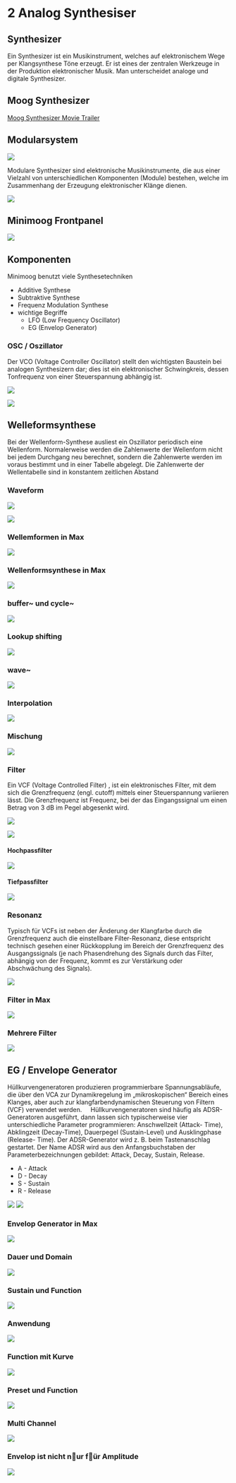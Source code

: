 # 2 Analog Synthesiser

## Synthesizer
Ein Synthesizer ist ein Musikinstrument, welches auf elektronischem Wege per Klangsynthese Töne erzeugt. Er ist eines der zentralen Werkzeuge in der Produktion elektronischer Musik. Man unterscheidet analoge und digitale Synthesizer.

## Moog Synthesizer

[Moog Synthesizer Movie Trailer](https://www.youtube.com/watch?v=FXxkAhXL138)

## Modularsystem

![](K2/modsystem.png)

Modulare Synthesizer sind elektronische Musikinstrumente, die aus einer Vielzahl von unterschiedlichen Komponenten (Module) bestehen, welche im Zusammenhang der Erzeugung elektronischer Klänge dienen.

![](K2/mods.png)

## Minimoog Frontpanel

![](K2/minimoog.png)

## Komponenten
Minimoog benutzt viele Synthesetechniken

- Additive Synthese
- Subtraktive Synthese
- Frequenz Modulation Synthese 
- wichtige Begriffe
    - LFO (Low Frequency Oscillator)
    - EG (Envelop Generator)
    
### OSC / Oszillator

Der VCO (Voltage Controller Oscillator) stellt den wichtigsten Baustein bei analogen Synthesizern dar; dies ist ein elektronischer Schwingkreis, dessen Tonfrequenz von einer Steuerspannung abhängig ist.

![](K2/osc.png)

![](K2/vco.png)

## Welleformsynthese

Bei der Wellenform-Synthese ausliest ein Oszillator periodisch eine Wellenform. Normalerweise werden die Zahlenwerte der Wellenform nicht bei jedem Durchgang neu berechnet, sondern die Zahlenwerte werden im voraus bestimmt und in einer Tabelle abgelegt. Die Zahlenwerte der Wellentabelle sind in konstantem zeitlichen Abstand 

### Waveform

![](K2/selector.png)

![](K2/waveform.png)

### Wellemformen in Max

![](K2/OSC1.png)

### Wellenformsynthese in Max

![](K2/OSC2.png)

### buffer~ und cycle~

![](K2/OSC3.png)

### Lookup shifting

![](K2/OSC4.png)

### wave~

![](K2/OSC5.png)

### Interpolation

![](K2/OSC6.png)

### Mischung

![](K2/OSC7.png)

### Filter

Ein VCF (Voltage Controlled Filter) , ist ein elektronisches Filter, mit dem sich die Grenzfrequenz (engl. cutoff) mittels einer Steuerspannung variieren lässt.
Die Grenzfrequenz ist Frequenz, bei der das Eingangssignal um einen Betrag von 3 dB im Pegel abgesenkt wird.

![](K2/vcf_panel.png)

![](K2/cutoff.png)


#### Hochpassfilter
![](K2/highpass.png)

#### Tiefpassfilter
![](K2/lowpass.png)

### Resonanz
Typisch für VCFs ist neben der Änderung der Klangfarbe durch die Grenzfrequenz auch die einstellbare Filter-Resonanz, diese entspricht technisch gesehen einer Rückkopplung im Bereich der Grenzfrequenz des Ausgangssignals (je nach Phasendrehung des Signals durch das Filter, abhängig von der Frequenz, kommt es zur Verstärkung oder Abschwächung des Signals).

![](K2/resonance.png)

### Filter in Max

![](K2/FILTER1.png)

### Mehrere Filter

![](K2/FILTER2.png)

## EG / Envelope Generator
Hüllkurvengeneratoren produzieren programmierbare Spannungsabläufe, die über den VCA zur Dynamikregelung im „mikroskopischen“ Bereich eines Klanges, aber auch zur klangfarbendynamischen Steuerung von Filtern (VCF) verwendet werden.  
 
Hüllkurvengeneratoren sind häufig als ADSR-Generatoren ausgeführt, dann lassen sich typischerweise vier unterschiedliche Parameter programmieren: Anschwellzeit (Attack- Time), Abklingzeit (Decay-Time), Dauerpegel (Sustain-Level) und Ausklingphase (Release- Time). Der ADSR-Generator wird z. B. beim Tastenanschlag gestartet. Der Name ADSR wird aus den Anfangsbuchstaben der Parameterbezeichnungen gebildet: Attack, Decay, Sustain, Release.

- A - Attack 
- D - Decay 
- S - Sustain
- R - Release

![](K2/adsr_panel.png)
![](K2/adsr.png)

### Envelop Generator in Max

![](K2/EG1.png)

### Dauer und Domain

![](K2/EG2.png)

### Sustain und Function

![](K2/EG3.png)

### Anwendung

![](K2/EG4.png)

### Function mit Kurve 

![](K2/EG5.png)

### Preset und Function

![](K2/EG6.png)

### Multi Channel

![](K2/EG7.png)


### Envelop ist nicht n￿ur f￿ür Amplitude

![](K2/EG8.png)
